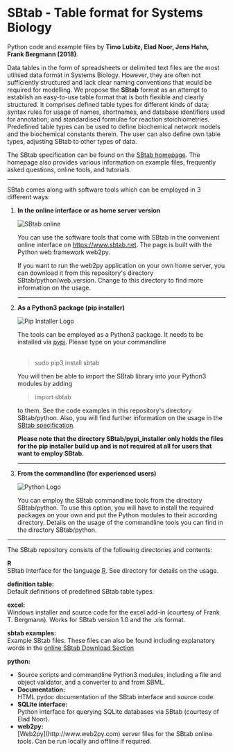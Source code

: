 SBtab - Table format for Systems Biology
========================================
Python code and example files by
<b>Timo Lubitz, Elad Noor, Jens Hahn, Frank Bergmann (2018)</b>.

Data tables in the form of spreadsheets or delimited text files are the most utilised data format in Systems Biology. However, they are often not sufficiently structured and lack clear naming conventions
that would be required for modelling. We propose the <b>SBtab</b> format as an attempt to establish an
easy-to-use table format that is both flexible and clearly structured. It comprises defined table types
for different kinds of data; syntax rules for usage of names, shortnames, and database identifiers used
for annotation; and standardised formulae for reaction stoichiometries. Predefined table types can be
used to define biochemical network models and the biochemical constants therein. The user can also
define own table types, adjusting SBtab to other types of data.

The SBtab specification can be found on the [SBtab homepage](https://www.sbtab.net/sbtab/default/downloads.html#spec). The homepage also provides various information on example files, frequently asked questions, online tools, and tutorials.

---

SBtab comes along with software tools which can be employed in 3 different ways:

<ol>
<li><b>In the online interface or as home server version</b><br>
  
  ![SBtab online](https://github.com/tlubitz/SBtab/blob/master/documentation/sbtab_screen.png)
  
  You can use the software tools that come with SBtab in the convenient online interface
  on https://www.sbtab.net. The page is built with the Python web framework web2py.
  
  If you want to run
  the web2py application on your own home server, you can download it from this
  repository's directory SBtab/python/web_version. Change to this directory to find more information
  on the usage.
  
  </li>
  
---

<li><b>As a Python3 package (pip installer)</b><br>
  
  ![Pip Installer Logo](https://github.com/tlubitz/SBtab/blob/master/python/web_version/static/images/logo_pypi.png)
  
  The tools can be employed as a Python3 package. It needs to be installed via
  [pypi](https://pypi.org/project/sbtab/). Please type on your commandline<br><br>
    
  > sudo pip3 install sbtab
  
  You will then be able to import the SBtab library into your Python3 modules by adding
  
  > import sbtab
  
  to them. See the code examples in this repository's directory SBtab/python. Also, you
  will find further information on the usage in the [SBtab specification](https://www.sbtab.net/sbtab/default/downloads.html#spec).
  
  **Please note that the directory SBtab/pypi_installer only holds the files for the
  pip installer build up and is not required at all for users that want to
  employ SBtab.**
  
  </li>
  
  ---
  
<li><b>From the commandline (for experienced users)</b><br>
  
  ![Python Logo](https://upload.wikimedia.org/wikipedia/commons/c/c3/Python-logo-notext.svg)
  
  You can employ the SBtab commandline tools from the directory
  SBtab/python. To use this option,
  you will have to install the required packages on your own and put
  the Python modules to their according directory. Details on the usage
  of the commandline tools you can find in the directory SBtab/python.
  
  
  
</li>
</ol>

---

The SBtab repository consists of the following directories and contents:

<b>R</b><br>
SBtab interface for the language [R](https://www.r-project.org/). See directory for details on the usage.

<b>definition table:</b><br>
Default definitions of predefined SBtab table types.

<b>excel:</b><br>
Windows installer and source code for the excel add-in (courtesy of Frank T. Bergmann). Works for SBtab version 1.0 and the .xls format.

<b>sbtab examples:</b><br>
Example SBtab files. These files can also be found including explanatory words in the [online SBtab Download Section](https://www.sbtab.net/sbtab/default/downloads.html)

<b>python:</b>
<ul>
<li>Source scripts and commandline Python3 modules, including a file and object validator, and a converter to and from SBML.</li>

<li><b>Documentation:</b><br>
HTML pydoc documentation of the SBtab interface and source code.</li>

<li><b>SQLite interface:</b><br>
Python interface for querying SQLite databases via SBtab (courtesy of Elad Noor).</li>

<li><b>web2py:</b><br>
[Web2py](http://www.web2py.com) server files for the SBtab online tools. Can be run locally and offline if required.</li>
</ul>
